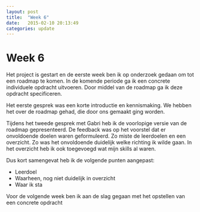 ```yaml
---
layout: post
title:  "Week 6"
date:   2015-02-10 20:13:49
categories: update
---
```


# Week 6

Het project is gestart en de eerste week ben ik op onderzoek gedaan om tot een roadmap te komen. In de komende periode ga ik een concrete individuele opdracht uitvoeren. Door middel van de roadmap ga ik deze opdracht specificeren.

Het eerste gesprek was een korte introductie en kennismaking. We hebben het over de roadmap gehad, die door ons gemaakt ging worden.

Tijdens het tweede gesprek met Gabri heb ik de voorlopige versie van de roadmap gepresenteerd. De feedback was op het voorstel dat er onvoldoende doelen waren geformuleerd. Zo miste de leerdoelen en een overzicht. Zo was het onvoldoende duidelijk welke richting ik wilde gaan. In het overzicht heb ik ook toegevoegd wat mijn skills al waren.

Dus kort samengevat heb ik de volgende punten aangepast:

-	Leerdoel
-	Waarheen, nog niet duidelijk in overzicht
-	Waar ik sta

Voor de volgende week ben ik aan de slag gegaan met het opstellen van een concrete opdracht
